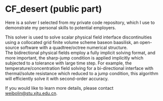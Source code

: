 # CF_desert (public part)
Here is a solver I selected from my private code repository, which I use to demonstrate my personal skills to potential employers.

This solver is used to solve scalar physical field interface discontinuities using a collocated grid finite volume scheme baseon baasilisk, an open-source software with a quadtree/octree numerical structure.  
The bidirectional physical fields employ a fully implicit solving format, and more important, the sharp-jump condition is applied implicitly which subjected to a tolerance with large time step. 
For example, the temperature/concentration field solving for a bi-directional interface with thermal/solute resistance which reduced to a jump condition, this algorithm will efficiently solve it with second-order accuracy.

If you would like to learn more details, please contact weibolin@stu.xjtu.edu.cn.
